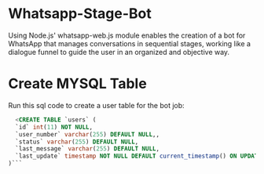 # Whatsapp-Stage-Bot
Using Node.js' whatsapp-web.js module enables the creation of a bot for WhatsApp that manages conversations in sequential stages, working like a dialogue funnel to guide the user in an organized and objective way.

# Create MYSQL Table
Run this sql code to create a user table for the bot job: 
```sql
  <CREATE TABLE `users` (
  `id` int(11) NOT NULL,
  `user_number` varchar(255) DEFAULT NULL,,
  `status` varchar(255) DEFAULT NULL,
  `last_message` varchar(255) DEFAULT NULL,
  `last_update` timestamp NOT NULL DEFAULT current_timestamp() ON UPDATE current_timestamp()
)```
